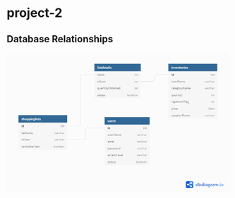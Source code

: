 # project-2

## Database Relationships
![Database Relationships](/public/img/Household-Relational-Database-Modeling.png)
